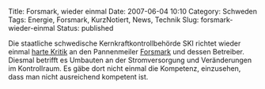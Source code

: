 Title: Forsmark, wieder einmal
Date: 2007-06-04 10:10
Category: Schweden
Tags: Energie, Forsmark, KurzNotiert, News, Technik
Slug: forsmark-wieder-einmal
Status: published

Die staatliche schwedische Kernkraftkontrollbehörde SKI richtet wieder
einmal [harte
Kritik](http://www.sr.se/cgi-bin/ekot/artikel.asp?Artikel=1404748) an
den Pannenmeiler [Forsmark](http://www.fiket.de/tag/forsmark) und dessen
Betreiber. Diesmal betrifft es Umbauten an der Stromversorgung und
Veränderungen im Kontrollraum. Es gäbe dort nicht einmal die Kompetenz,
einzusehen, dass man nicht ausreichend kompetent ist.

